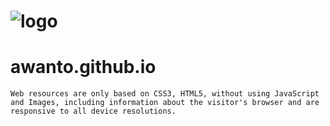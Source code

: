 # ![logo](https://awanto.github.io/awanto.png)

# awanto.github.io
```
Web resources are only based on CSS3, HTML5, without using JavaScript and Images, including information about the visitor's browser and are responsive to all device resolutions.
```
